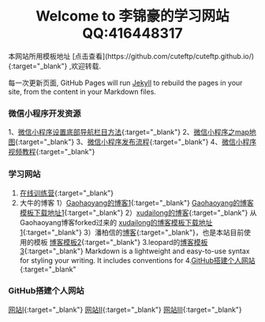 <center>
<h1>Welcome to 李锦豪的学习网站 QQ:416448317</h1>
</center>
本网站所用模板地址 [点击查看](https://github.com/cuteftp/cuteftp.github.io/){:target="_blank"} ,欢迎转载.

每一次更新页面, GitHub Pages will run [Jekyll](https://jekyllrb.com/) to rebuild the pages in your site, from the content in your Markdown files.
### 微信小程序开发资源
1、[微信小程序设置底部导航栏目方法](https://blog.csdn.net/u012118993/article/details/52943783){:target="_blank"} 
2、[微信小程序之map地图](https://blog.csdn.net/hedong_77/article/details/55189978){:target="_blank"}
3、[微信小程序发布流程](https://jingyan.baidu.com/article/fea4511a2e027cf7bb91250c.html ){:target="_blank"}
4、[微信小程序视频教程](https://pan.baidu.com/s/1kUXxZ0b){:target="_blank"}

###  学习网站

1. [在线训练营](https://www.freecodecamp.cn/){:target="_blank"}
2. 大牛的博客
1）[Gaohaoyang的博客1](https://gaohaoyang.github.io/){:target="_blank"}
   [Gaohaoyang的博客模板下载地址1](https://github.com/gaohaoyang/gaohaoyang.github.io){:target="_blank"}
2）[xudailong的博客](https://643435675.github.io/){:target="_blank"} 从Gaohaoyang博客forked过来的 
[xudailong的博客模板下载地址1](https://github.com/643435675/643435675.github.io/){:target="_blank"}
3）潘柏信的[博客](http://baixin.io/){:target="_blank"}，也是本站目前使用的模板
  [博客模板2](https://github.com/leopardpan/leopardpan.github.io){:target="_blank"}
3.leopard的[博客模板3](https://github.com/MengZheK/kangblog.github.io){:target="_blank"}
Markdown is a lightweight and easy-to-use syntax for styling your writing. It includes conventions for
4.[GitHub搭建个人网站](https://pages.github.com/){:target="_blank"

### GitHub搭建个人网站
[网站Ⅰ](https://pages.github.com){:target="_blank"}
[网站Ⅱ](http://blog.csdn.net/wangyj1108/article/details/51444419){:target="_blank"}
[网站III](https://www.cnblogs.com/joshtao/articles/6601430.html){:target="_blank"}


